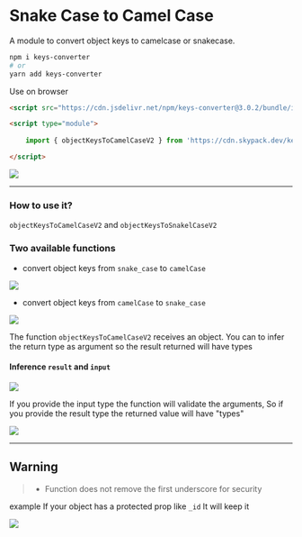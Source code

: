 # Snake Case to Camel Case

A module to convert object keys to camelcase or snakecase.

```sh
npm i keys-converter 
# or 
yarn add keys-converter
```

Use on browser

```html
<script src="https://cdn.jsdelivr.net/npm/keys-converter@3.0.2/bundle/index.min.js"></script>
```

```html
<script type="module">
	
	import { objectKeysToCamelCaseV2 } from 'https://cdn.skypack.dev/keys-converter';

</script>

```


<img src="https://i.ibb.co/YNvDVsk/fn-import.png">

---

### How to use it?

`objectKeysToCamelCaseV2` and `objectKeysToSnakelCaseV2`

### Two available functions

- convert object keys from `snake_case` to `camelCase`

<img src="https://i.ibb.co/MsY2B5s/to-camel-case.png">

- convert object keys from `camelCase` to `snake_case`

<img src="https://i.ibb.co/72XryGb/to-snake-case.png">

The function `objectKeysToCamelCaseV2` receives an object.
You can to infer the return type as argument so the result returned will have types

#### Inference `result` and `input`


<img src="https://i.ibb.co/cvfPWRP/types.png">

If you provide the input type the function will validate the arguments,
So if you provide the result type the returned value will have "types"

<img src="https://i.ibb.co/dBnZszX/inference-type.png">

---

## Warning

> - Function does not remove the first underscore for security

example
If your object has a protected prop like `_id` It will keep it

<img src="https://i.ibb.co/chVbVw7/keep-id.png">
